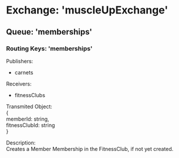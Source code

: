 # Exchange: 'muscleUpExchange'

## Queue: 'memberships'

### Routing Keys: 'memberships'

Publishers:
- carnets  

Receivers:
- fitnessClubs  

Transmited Object:  
{  
    memberId: string,  
    fitnessClubId: string  
}  

Description:  
Creates a Member Membership in the FitnessClub, if not yet created.